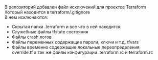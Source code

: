 В репозиторий добавлен файл исключений для проектов Terraform <br/>
Который находится в terraform/.gitignore <br/>
В нем исключаются: <br/>
+ Скрытая папка .terraform и все что в ней находится <br/>
+ Служебные файлы tfstate состояния <br/>
+ Файлы crash логов <br/>
+ Файлы переменных содержащие пароли, ключи и т.д. tfvars <br/>
+ Файлы временно содержащие локальные переопределения override.tf а так же файлы конфигурации .terraform.rc и terraform.rc
